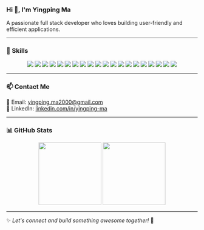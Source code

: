 ### Hi 👋, I'm Yingping Ma  
A passionate full stack developer who loves building user-friendly and efficient applications.  

---

### 🚀 Skills  

<p align="center">
  <img src="https://img.shields.io/badge/-React-61DAFB?logo=react&logoColor=white&style=flat-square" />
  <img src="https://img.shields.io/badge/-TypeScript-3178C6?logo=typescript&logoColor=white&style=flat-square" />
  <img src="https://img.shields.io/badge/-Next.js-000000?logo=nextdotjs&logoColor=white&style=flat-square" />
  <img src="https://img.shields.io/badge/-TailwindCSS-06B6D4?logo=tailwindcss&logoColor=white&style=flat-square" />
  <img src="https://img.shields.io/badge/-Redux-764ABC?logo=redux&logoColor=white&style=flat-square" />
  <img src="https://img.shields.io/badge/-Node.js-339933?logo=node.js&logoColor=white&style=flat-square" />
  <img src="https://img.shields.io/badge/-Express-000000?logo=express&logoColor=white&style=flat-square" />
  <img src="https://img.shields.io/badge/-FastAPI-009688?logo=fastapi&logoColor=white&style=flat-square" />
  <img src="https://img.shields.io/badge/-Flask-000000?logo=flask&logoColor=white&style=flat-square" />
  <img src="https://img.shields.io/badge/-MongoDB-47A248?logo=mongodb&logoColor=white&style=flat-square" />
  <img src="https://img.shields.io/badge/-Prisma-2D3748?logo=prisma&logoColor=white&style=flat-square" />
  <img src="https://img.shields.io/badge/-AWS-FF9900?logo=amazonaws&logoColor=white&style=flat-square" />
  <img src="https://img.shields.io/badge/-Vercel-000000?logo=vercel&logoColor=white&style=flat-square" />
  <img src="https://img.shields.io/badge/-Docker-2496ED?logo=docker&logoColor=white&style=flat-square" />
  <img src="https://img.shields.io/badge/-Git-F05032?logo=git&logoColor=white&style=flat-square" />
  <img src="https://img.shields.io/badge/-GitHub-181717?logo=github&logoColor=white&style=flat-square" />
  <img src="https://img.shields.io/badge/-Webpack-8DD6F9?logo=webpack&logoColor=white&style=flat-square" />
  <img src="https://img.shields.io/badge/-Jest-C21325?logo=jest&logoColor=white&style=flat-square" />
  <img src="https://img.shields.io/badge/-Postman-FF6C37?logo=postman&logoColor=white&style=flat-square" />
  <img src="https://img.shields.io/badge/-Figma-F24E1E?logo=figma&logoColor=white&style=flat-square" />
</p>

---

### 📫 Contact Me  
📧 Email: [yingping.ma2000@gmail.com](mailto:yingping.ma2000@gmail.com)  
🔗 LinkedIn: [linkedin.com/in/yingping-ma](https://www.linkedin.com/in/yingping-ma/)  

---

### 📊 GitHub Stats  

<p align="center">
  <img src="https://github-readme-stats.vercel.app/api?username=YingpMa&show_icons=true&theme=radical" height="165" />
  <img src="https://github-readme-stats.vercel.app/api/top-langs/?username=YingpMa&layout=compact&theme=radical" height="165" />
</p>

---

✨ *Let's connect and build something awesome together!* 🚀


